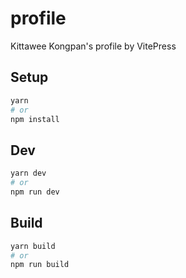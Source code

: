 # profile
Kittawee Kongpan's profile by VitePress

## Setup

```sh
yarn
# or
npm install
```

## Dev

```sh
yarn dev
# or
npm run dev
```

## Build

```sh
yarn build
# or
npm run build
```
